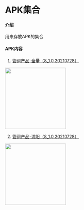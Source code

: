 # APK集合

#### 介绍
用来存放APK的集合


#### APK内容

1.  [管网产品-全量（8_1.0.20210728）](https://media.githubusercontent.com/media/houlian0/apk-set/master/GwFrame_all.apk)

<img src="https://ghproxy.com/https://raw.githubusercontent.com/houlian0/apk-set/master/GwFrame_all.png" width="200" />


2.  [管网产品-沭阳（8_1.0.20210728）](https://media.githubusercontent.com/media/houlian0/apk-set/master/GwFrame_shuyang.apk)

<img src="https://ghproxy.com/https://raw.githubusercontent.com/houlian0/apk-set/master/GwFrame_shuyang.png" width="200" />







